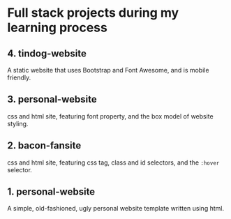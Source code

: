 # Full stack projects during my learning process

## 4. tindog-website
A static website that uses Bootstrap and Font Awesome, and is mobile friendly. 

## 3. personal-website
css and html site, featuring font property, and the box model of website styling.


## 2. bacon-fansite
css and html site, featuring css tag, class and id selectors, and the `:hover` selector.

## 1. personal-website
A simple, old-fashioned, ugly personal website template written using html.

